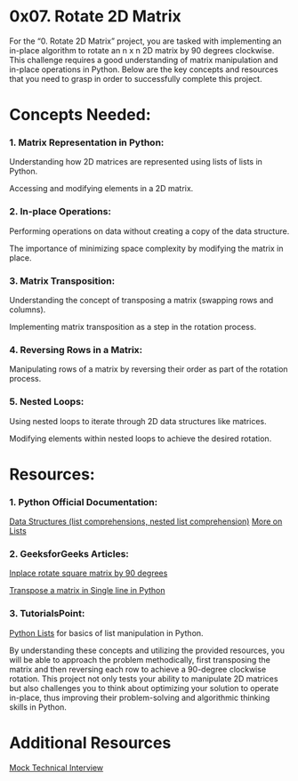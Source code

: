 #	0x07. Rotate 2D Matrix

For the “0. Rotate 2D Matrix” project, you are tasked with implementing an in-place algorithm to rotate an n x n 2D matrix by 90 degrees clockwise. This challenge requires a good understanding of matrix manipulation and in-place operations in Python. Below are the key concepts and resources that you need to grasp in order to successfully complete this project.

#	Concepts Needed:
###	1. Matrix Representation in Python:

Understanding how 2D matrices are represented using lists of lists in Python.

Accessing and modifying elements in a 2D matrix.

###	2. In-place Operations:

Performing operations on data without creating a copy of the data structure.

The importance of minimizing space complexity by modifying the matrix in place.


###	3. Matrix Transposition:

Understanding the concept of transposing a matrix (swapping rows and columns).

Implementing matrix transposition as a step in the rotation process.

###	4. Reversing Rows in a Matrix:

Manipulating rows of a matrix by reversing their order as part of the rotation process.


###	5. Nested Loops:

Using nested loops to iterate through 2D data structures like matrices.

Modifying elements within nested loops to achieve the desired rotation.


#	Resources:
###	1. Python Official Documentation:

[Data Structures (list comprehensions, nested list comprehension)](https://intranet.alxswe.com/rltoken/eZc_ELGxUgkuc4kkE_fd7Q)
[More on Lists](https://intranet.alxswe.com/rltoken/0ORj179giGhGe8jpcxBkXg)


###	2. GeeksforGeeks Articles:

[Inplace rotate square matrix by 90 degrees](https://intranet.alxswe.com/rltoken/9T8w4mtiIIRDtfLSmEmrLA)

[Transpose a matrix in Single line in Python](https://intranet.alxswe.com/rltoken/JdIFvtej2hMW-Wd9ABHMOA)


###	3. TutorialsPoint:

[Python Lists](https://intranet.alxswe.com/rltoken/rFmzUTpaLGqDXjGA6D9eYw) for basics of list manipulation in Python.


By understanding these concepts and utilizing the provided resources, you will be able to approach the problem methodically, first transposing the matrix and then reversing each row to achieve a 90-degree clockwise rotation. This project not only tests your ability to manipulate 2D matrices but also challenges you to think about optimizing your solution to operate in-place, thus improving their problem-solving and algorithmic thinking skills in Python.


#	Additional Resources

[Mock Technical Interview](https://intranet.alxswe.com/rltoken/4GPWA9C2AJHtpdGxuIHEPA)

